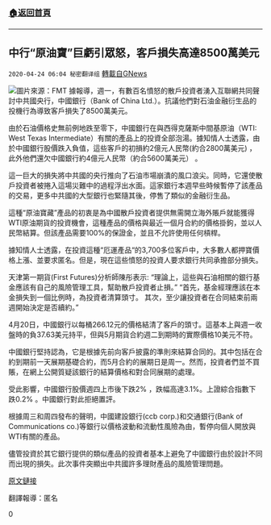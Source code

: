 ###  [:house:返回首頁](https://github.com/ourhimalayas/txt)
---

## 中行“原油寶”巨虧引眾怒，客戶損失高達8500萬美元
`2020-04-24 06:04 秘密翻译组` [轉載自GNews](https://gnews.org/zh-hant/183282/)

![](https://s3.amazonaws.com/gnews-media-offload/wp-content/uploads/2020/04/24043342/Picture-1-303.png)圖片來源：FMT
據報導，週一，有數百名憤怒的散戶投資者湧入互聯網共同聲討中共國央行，中國銀行（Bank of China Ltd.）。抗議他們對石油金融衍生品的投機行為導致客戶損失了8500萬美元。

由於石油價格史無前例地跌至零下，中國銀行在與西得克薩斯中間基原油（WTI: West Texas Intermediate）有關的產品上的投資全部泡湯。據知情人士透露，由於中國銀行股價跌入負值，這些客戶的初損約2億元人民幣(約合2800萬美元) ，此外他們還欠中國銀行約4億元人民幣（約合5600萬美元） 。

這一巨大的損失將中共國的央行推向了石油市場崩潰的風口浪尖。同時，它還使散戶投資者被捲入這場災難中的過程浮出水面。這家銀行本週早些時候暫停了該產品的交易，更多中共國的大型銀行也緊隨其後，停售了類似的金融衍生品。

這種“原油寶藏”產品的初衷是為中國散戶投資者提供無需開立海外賬戶就能獲得WTI原油期貨的投資機會，這種產品的價格與最近一個月合約的價格掛鉤，並以人民幣結算。但該產品需要100%的保證金，並且不允許使用任何槓桿。

據知情人士透露，在投資這種“厄運產品“的3,700多位客戶中，大多數人都押寶價格上漲、並要求匿名。但是，現在這些憤怒的投資人要求銀行共同承擔部分損失。

天津第一期貨(First Futures)分析師陳彤表示: “理論上，這些與石油相關的銀行基金應該有自己的風險管理工具，幫助散戶投資者止損。” “首先，基金經理應該在本金損失到一個比例時，為投資者清算頭寸。 其次，至少讓投資者在合同結束前兩週開始決定是否續約。”

4月20日，中國銀行以每桶266.12元的價格結清了客戶的頭寸。這基本上與週一收盤時的負37.63美元持平，但與5月期貨合約週二到期時的實際價格10美元不符。

中國銀行堅持認為，它是根據先前向客戶披露的準則來結算合同的。其中包括在合約到期前一天展期基礎合約，而5月合約的展期日是周一。然而，投資者們並不買賬，在網上公開質疑該銀行的結算價格和對合同展期的處理。

受此影響，中國銀行股價週四上市後下跌2% ，跌幅高達3.1%。上證綜合指數下跌0.2% 。中國銀行對此拒絕置評。

根據周三和周四發布的聲明，中國建設銀行(ccb corp.)和交通銀行(Bank of Communications co.)等銀行以價格波動和流動性風險為由，暫停向個人開放與WTI有關的產品。

儘管投資於其它銀行提供的類似產品的投資者基本上避免了中國銀行由於設計不同而出現的損失。此次事件突顯出中共國許多理財產品的風險管理問題。

[原文鏈接](https://ca.finance.yahoo.com/news/china-banks-halt-positions-oil-021220673.html)

翻譯報導：匿名

0
